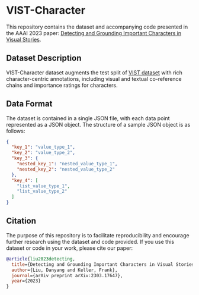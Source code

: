# VIST-Character
This repository contains the dataset and accompanying code presented in the AAAI 2023 paper: [Detecting and Grounding Important Characters in Visual Stories](https://arxiv.org/abs/2303.17647).

## Dataset Description
VIST-Character dataset augments the test split of [VIST dataset](https://aclanthology.org/N16-1147/) with rich character-centric annotations, including visual and textual co-reference chains and importance ratings for characters.

## Data Format
The dataset is contained in a single JSON file, with each data point represented as a JSON object. The structure of a sample JSON object is as follows:
```json
{
  "key_1": "value_type_1",
  "key_2": "value_type_2",
  "key_3": {
    "nested_key_1": "nested_value_type_1",
    "nested_key_2": "nested_value_type_2"
  },
  "key_4": [
    "list_value_type_1",
    "list_value_type_2"
  ]
}
```
## Citation

The purpose of this repository is to facilitate reproducibility and encourage further research using the dataset and code provided. If you use this dataset or code in your work, please cite our paper:
```bibtex
@article{liu2023detecting,
  title={Detecting and Grounding Important Characters in Visual Stories},
  author={Liu, Danyang and Keller, Frank},
  journal={arXiv preprint arXiv:2303.17647},
  year={2023}
}
```
